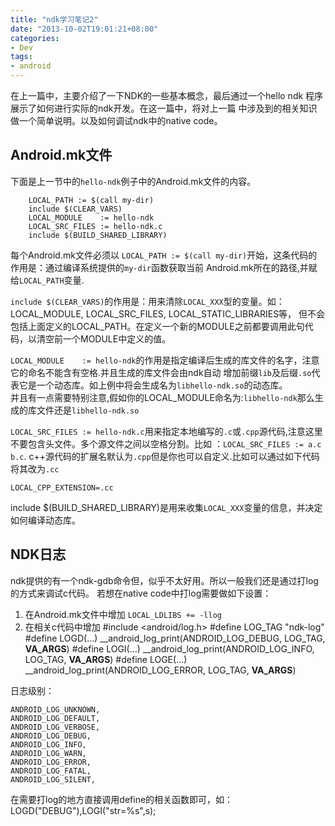 ```yaml
---
title: "ndk学习笔记2"
date: "2013-10-02T19:01:21+08:00"
categories:
- Dev
tags:
- android
---
```

在上一篇中，主要介绍了一下NDK的一些基本概念，最后通过一个hello ndk 程序展示了如何进行实际的ndk开发。在这一篇中，将对上一篇
中涉及到的相关知识做一个简单说明。以及如何调试ndk中的native code。<!--more-->

Android.mk文件
---
下面是上一节中的`hello-ndk`例子中的Android.mk文件的内容。

		LOCAL_PATH := $(call my-dir)
		include $(CLEAR_VARS)
		LOCAL_MODULE    := hello-ndk
		LOCAL_SRC_FILES := hello-ndk.c
		include $(BUILD_SHARED_LIBRARY)

每个Android.mk文件必须以 `LOCAL_PATH := $(call my-dir)`开始，这条代码的作用是：通过编译系统提供的`my-dir`函数获取当前
Android.mk所在的路径,并赋给`LOCAL_PATH`变量.

`include $(CLEAR_VARS)`的作用是：用来清除`LOCAL_XXX`型的变量。如：LOCAL_MODULE, LOCAL_SRC_FILES, LOCAL_STATIC_LIBRARIES等，
但不会包括上面定义的LOCAL_PATH。在定义一个新的MODULE之前都要调用此句代码，以清空前一个MODULE中定义的值。

`LOCAL_MODULE    := hello-ndk`的作用是指定编译后生成的库文件的名字，注意它的命名不能含有空格.并且生成的库文件会由ndk自动
增加前缀`lib`及后缀`.so`代表它是一个动态库。如上例中将会生成名为`libhello-ndk.so`的动态库。<br>
并且有一点需要特别注意,假如你的LOCAL_MODULE命名为:`libhello-ndk`那么生成的库文件还是`libhello-ndk.so`

`LOCAL_SRC_FILES := hello-ndk.c`用来指定本地编写的`.c`或`.cpp`源代码,注意这里不要包含头文件。多个源文件之间以空格分割。比如
：`LOCAL_SRC_FILES := a.c b.c`. c++源代码的扩展名默认为`.cpp`但是你也可以自定义.比如可以通过如下代码将其改为`.cc`

	LOCAL_CPP_EXTENSION=.cc	
	
include $(BUILD_SHARED_LIBRARY)是用来收集`LOCAL_XXX`变量的信息，并决定如何编译动态库。

NDK日志
---
ndk提供的有一个ndk-gdb命令但，似乎不太好用。所以一般我们还是通过打log的方式来调试c代码。
若想在native code中打log需要做如下设置：  
1. 在Android.mk文件中增加 `LOCAL_LDLIBS += -llog`  
2. 在相关c代码中增加
	#include <android/log.h>
	#define LOG_TAG "ndk-log"
	#define LOGD(...) __android_log_print(ANDROID_LOG_DEBUG, LOG_TAG, __VA_ARGS__)
	#define LOGI(...) __android_log_print(ANDROID_LOG_INFO, LOG_TAG, __VA_ARGS__)
	#define LOGE(...) __android_log_print(ANDROID_LOG_ERROR, LOG_TAG, __VA_ARGS__)

日志级别：

	ANDROID_LOG_UNKNOWN,
    ANDROID_LOG_DEFAULT,    
    ANDROID_LOG_VERBOSE,
    ANDROID_LOG_DEBUG,
    ANDROID_LOG_INFO,
    ANDROID_LOG_WARN,
    ANDROID_LOG_ERROR,
    ANDROID_LOG_FATAL,
    ANDROID_LOG_SILENT, 

在需要打log的地方直接调用define的相关函数即可，如： LOGD("DEBUG"),LOGI("str=%s",s);

